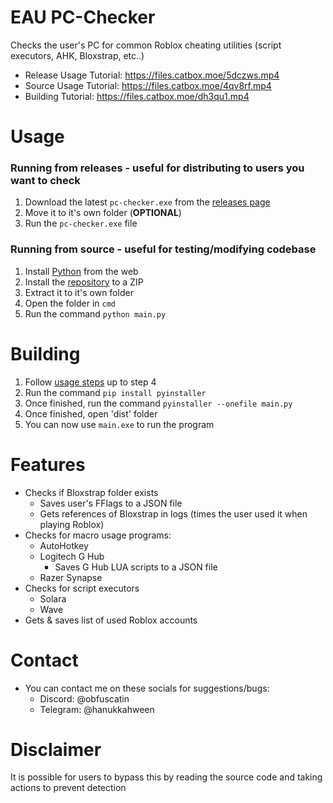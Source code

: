 # EAU PC-Checker
Checks the user's PC for common Roblox cheating utilities (script executors, AHK, Bloxstrap, etc..)

- Release Usage Tutorial: https://files.catbox.moe/5dczws.mp4
- Source Usage Tutorial: https://files.catbox.moe/4qv8rf.mp4
- Building Tutorial: https://files.catbox.moe/dh3qu1.mp4

# Usage
### Running from releases - useful for distributing to users you want to check
1. Download the latest `pc-checker.exe` from the [releases page](https://github.com/6ce/eau-pc-checker/releases/)
2. Move it to it's own folder (**OPTIONAL**)
3. Run the `pc-checker.exe` file

### Running from source - useful for testing/modifying codebase
1. Install [Python](https://python.org) from the web
2. Install the [repository](https://github.com/6ce/eau-pc-checker/archive/refs/heads/main.zip) to a ZIP
3. Extract it to it's own folder
4. Open the folder in `cmd`
5. Run the command `python main.py`

# Building
1. Follow [usage steps](https://github.com/6ce/eau-pc-checker/blob/main/README.md#usage) up to step 4
2. Run the command `pip install pyinstaller`
3. Once finished, run the command `pyinstaller --onefile main.py`
4. Once finished, open 'dist' folder
5. You can now use `main.exe` to run the program

# Features
- Checks if Bloxstrap folder exists
  - Saves user's FFlags to a JSON file
  - Gets references of Bloxstrap in logs (times the user used it when playing Roblox)
- Checks for macro usage programs:
  - AutoHotkey
  - Logitech G Hub
    - Saves G Hub LUA scripts to a JSON file
  - Razer Synapse
- Checks for script executors
  - Solara
  - Wave
- Gets & saves list of used Roblox accounts

# Contact
- You can contact me on these socials for suggestions/bugs:
  - Discord: @obfuscatin
  - Telegram: @hanukkahween

# Disclaimer
It is possible for users to bypass this by reading the source code and taking actions to prevent detection
